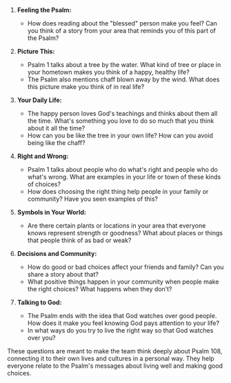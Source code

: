 1. **Feeling the Psalm:**
   - How does reading about the "blessed" person make you feel? Can you think of a story from your area that reminds you of this part of the Psalm?

2. **Picture This:**
   - Psalm 1 talks about a tree by the water. What kind of tree or place in your hometown makes you think of a happy, healthy life?
   - The Psalm also mentions chaff blown away by the wind. What does this picture make you think of in real life?

3. **Your Daily Life:**
   - The happy person loves God's teachings and thinks about them all the time. What's something you love to do so much that you think about it all the time?
   - How can you be like the tree in your own life? How can you avoid being like the chaff?

4. **Right and Wrong:**
   - Psalm 1 talks about people who do what's right and people who do what's wrong. What are examples in your life or town of these kinds of choices?
   - How does choosing the right thing help people in your family or community? Have you seen examples of this?

5. **Symbols in Your World:**
   - Are there certain plants or locations in your area that everyone knows represent strength or goodness? What about places or things that people think of as bad or weak?

6. **Decisions and Community:**
   - How do good or bad choices affect your friends and family? Can you share a story about that?
   - What positive things happen in your community when people make the right choices? What happens when they don’t?

7. **Talking to God:**
   - The Psalm ends with the idea that God watches over good people. How does it make you feel knowing God pays attention to your life?
   - In what ways do you try to live the right way so that God watches over you?

These questions are meant to make the team think deeply about Psalm 108, connecting it to their own lives and cultures in a personal way. They help everyone relate to the Psalm's messages about living well and making good choices.